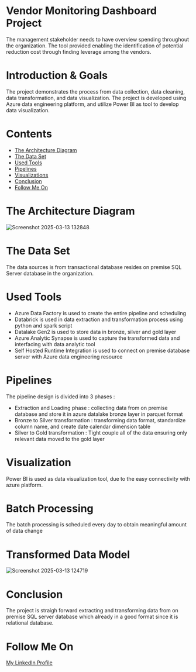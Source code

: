 
# Vendor Monitoring Dashboard Project
The management stakeholder needs to have overview spending throughout the organization.
The tool provided enabling the identification of potential reduction cost through finding leverage among the vendors. 

# Introduction & Goals
The project demonstrates the process from data collection, data cleaning, data transformation, and data visualization. 
The project is developed using Azure data engineering platform, and utilize Power BI as tool to develop data visualization.

# Contents
- [The Architecture Diagram](#the-architecture-diagram)
- [The Data Set](#the-data-set)
- [Used Tools](#used-tools)
- [Pipelines](#pipelines)
- [Visualizations](#visualizations)
- [Conclusion](#conclusion)
- [Follow Me On](#follow-me-on)


# The Architecture Diagram
![Screenshot 2025-03-13 132848](https://github.com/user-attachments/assets/7d315c30-60da-4228-b4f8-90c7c0cdc503)



# The Data Set
The data sources is from transactional database resides on premise SQL Server database in the organization.
# Used Tools
- Azure Data Factory is used to create the entire pipeline and scheduling
- Databrick is used in data extraction and transformation process using python and spark script
- Datalake Gen2 is used to store data in bronze, silver and gold layer
- Azure Analytic Synapse is used to capture the transformed data and interfacing with data analytic tool
- Self Hosted Runtime Integration is used to connect on premise database server with Azure data engineering resource

# Pipelines
The pipeline design is divided into 3 phases :
- Extraction and Loading phase : collecting data from on premise database and store it in azure datalake bronze layer in parquet format
- Bronze to Silver transformation : transforming data format, standardize column name, and create date calendar dimension table
- Silver to Gold transformation : Tight couple all of the data ensuring only relevant data moved to the gold layer

# Visualization
Power BI is used as data visualization tool, due to the easy connectivity with azure platform. 

# Batch Processing
The batch processing is scheduled every day to obtain meaningful amount of data change 

# Transformed Data Model
![Screenshot 2025-03-13 124719](https://github.com/user-attachments/assets/1dcd3246-47b2-469b-84a4-2a5bcf64ede9)


# Conclusion
The project is straigh forward extracting and transforming data from on premise SQL server database which already in a good format since it is relational database. 

# Follow Me On
[My LinkedIn Profile](https://www.linkedin.com/in/bagus-adiyanto-29a9a229/)

